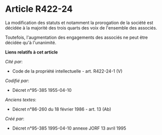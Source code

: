 # Article R422-24

La modification des statuts et notamment la prorogation de la société est décidée à la majorité des trois quarts des voix de
l'ensemble des associés.

Toutefois, l'augmentation des engagements des associés ne peut être décidée qu'à l'unanimité.

**Liens relatifs à cet article**

_Cité par_:

  - Code de la propriété intellectuelle - art. R422-24-1 (V)

_Codifié par_:

  - Décret n°95-385 1955-04-10

_Anciens textes_:

  - Décret n°86-260 du 18 février 1986 - art. 13 (Ab)

_Créé par_:

  - Décret n°95-385 1995-04-10 annexe JORF 13 avril 1995
